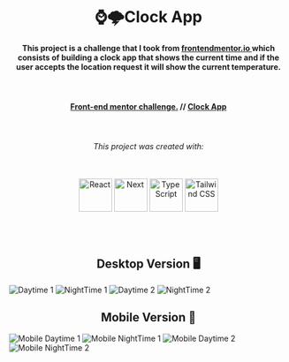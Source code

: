 <h1 align="center">⌚🌩️Clock App</h1>

<h4 align="center">
    This project is a challenge that I took from <a href="https://www.frontendmentor.io/challenges/clock-app-LMFaxFwrM">frontendmentor.io </a> 
    which consists of building a clock app that shows the current time and if
    the user accepts the location request it will show the current temperature.<br>
</h4>
<br>

<h4 align="center">
    <a align="center" href="https://www.frontendmentor.io/solutions/clock-app-with-current-temperature-nYla-hZkJa">Front-end mentor challenge.</a> //
     <a align="center" href="https://clock-app-pied.vercel.app/">Clock App</a>
</h4>

<br />

<h6 align="center"> This project was created with:</h6>
<br>
 <div align="center">
    <img src="https://www.svgrepo.com/show/493719/react-javascript-js-framework-facebook.svg" width=60px height=60px alt="React"/>
    <img src="https://www.svgrepo.com/show/342062/next-js.svg" width=60px height=60px alt="Next"/>
    <img src="https://www.svgrepo.com/show/374146/typescript-official.svg"  width=60px height=60px alt="TypeScript"/>
    <img src="https://www.svgrepo.com/show/374118/tailwind.svg"  width=60px height=60px alt="Tailwind CSS"/>
 </div>

<br><br>

<!-- Desktop -->
<h2 align="center">Desktop Version 🖥️</h2>
<img src="./github-imgs/desktop-1.png" title="Daytime 1">
<img src="./github-imgs/desktop-night-1.png" title="NightTime 1">
<img src="./github-imgs/desktop-2.png" title="Daytime 2">
<img src="./github-imgs/desktop-night-2.png" title="NightTime 2">

<h2 align="center">Mobile Version 📱</h2>
<img src="./github-imgs/mobile.png" title="Mobile Daytime 1">
<img src="./github-imgs/mobile-night-1.png" title="Mobile NightTime 1">
<img src="./github-imgs/mobile-2.png" title="Mobile Daytime 2">
<img src="./github-imgs/mobile-night-2.png" title="Mobile NightTime 2">

<!--Made By Gustavo J. Souza -->
